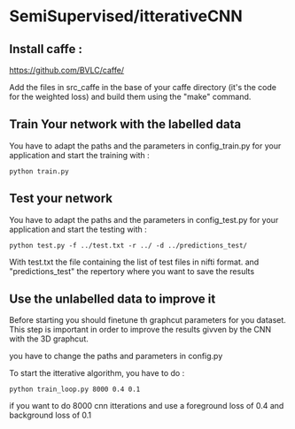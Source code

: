 # SemiSupervised/itterativeCNN

## Install caffe : 
 https://github.com/BVLC/caffe/
 
 Add the files in src_caffe in the base of your caffe directory (it's the code for the weighted loss) and build them using the "make" command.
 
 ## Train Your network with the labelled data
 
 You have to adapt the paths and the parameters in config_train.py for your application and start the training with :
 ```
 python train.py
 ```
 ## Test your network
  You have to adapt the paths and the parameters in config_test.py for your application and start the testing with :
  ```
  python test.py -f ../test.txt -r ../ -d ../predictions_test/ 
  ```
  
  With test.txt the file containing the list of test files in nifti format. and "predictions_test" the repertory where you want to save the results
 
 ## Use the unlabelled data to improve it
 Before starting you should finetune th graphcut parameters for you dataset. This step is important in order to improve the results givven by the CNN with the 3D graphcut.
 
 you have to change the paths and parameters in config.py
 
To start the itterative algorithm, you have to do :

```
python train_loop.py 8000 0.4 0.1
```

if you want to do 8000 cnn itterations and use a foreground loss of 0.4 and background loss of 0.1

